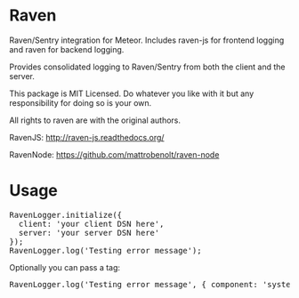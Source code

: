 Raven
============

Raven/Sentry integration for Meteor.
Includes raven-js for frontend logging and raven for backend logging.

Provides consolidated logging to Raven/Sentry from both the client and the server.

This package is MIT Licensed. Do whatever you like with it but any responsibility for doing so is your own.

All rights to raven are with the original authors.

RavenJS: http://raven-js.readthedocs.org/

RavenNode: https://github.com/mattrobenolt/raven-node

Usage
============
<pre>
RavenLogger.initialize({
  client: 'your client DSN here',
  server: 'your server DSN here'
});
RavenLogger.log('Testing error message');
</pre>

Optionally you can pass a tag:
<pre>
RavenLogger.log('Testing error message', { component: 'system' });
</pre>
